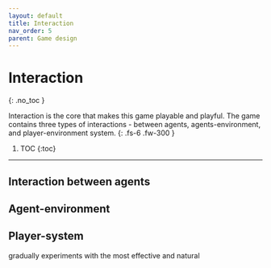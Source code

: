 ```yaml
---
layout: default
title: Interaction
nav_order: 5
parent: Game design
---
```



# Interaction
{: .no_toc }

Interaction is the core that makes this game playable and playful. The game contains three types of interactions - between agents, agents-environment, and player-environment system.
{: .fs-6 .fw-300 }


1. TOC
{:toc}

---

## Interaction between agents

## Agent-environment

## Player-system
gradually experiments with the most effective and natural 

